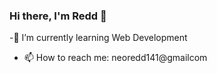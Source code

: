 ### Hi there, I'm Redd 👋


-🌱 I’m currently learning Web Development
- 📫 How to reach me: neoredd141@gmailcom


